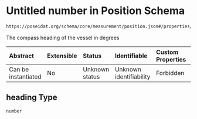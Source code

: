 # Untitled number in Position Schema

```txt
https://poseidat.org/schema/core/measurement/position.json#/properties/heading
```

The compass heading of the vessel in degrees

| Abstract            | Extensible | Status         | Identifiable            | Custom Properties | Additional Properties | Access Restrictions | Defined In                                                                      |
| :------------------ | :--------- | :------------- | :---------------------- | :---------------- | :-------------------- | :------------------ | :------------------------------------------------------------------------------ |
| Can be instantiated | No         | Unknown status | Unknown identifiability | Forbidden         | Allowed               | none                | [position.json*](schemas/core/measurement/position.json "open original schema") |

## heading Type

`number`
